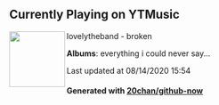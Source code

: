 ## Currently Playing on YTMusic

[<img align="left" width="100" src="https://lh3.googleusercontent.com/sW7oSE9bAFNU5DC_TFr0IoeNPDWrhHVGoGcQp8t9GXob00AbyL42Y1BFqStc2NkQ0icZ3Z1VToz7qbhreA">](https://music.youtube.com/channel/UCdlcUL-Va_WnVQ-kENAfjkA)

lovelytheband - broken

**Albums**: everything i could never say...

Last updated at 08/14/2020 15:54

#### Generated with [20chan/github-now](https://github.com/20chan/github-now)


<!--
**20chan/20chan** is a ✨ _special_ ✨ repository because its `README.md` (this file) appears on your GitHub profile.

Here are some ideas to get you started:

- 🔭 I’m currently working on ...
- 🌱 I’m currently learning ...
- 👯 I’m looking to collaborate on ...
- 🤔 I’m looking for help with ...
- 💬 Ask me about ...
- 📫 How to reach me: ...
- 😄 Pronouns: ...
- ⚡ Fun fact: ...
-->
